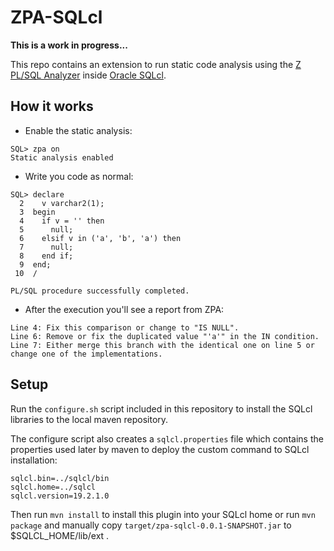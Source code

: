 # ZPA-SQLcl

**This is a work in progress...**

This repo contains an extension to run static code analysis using the [Z PL/SQL Analyzer](https://github.com/felipebz/zpa) inside [Oracle SQLcl](https://www.oracle.com/database/technologies/appdev/sqlcl.html).

## How it works

- Enable the static analysis:

```
SQL> zpa on
Static analysis enabled
```

- Write you code as normal:

```
SQL> declare
  2    v varchar2(1);
  3  begin
  4    if v = '' then
  5      null;
  6    elsif v in ('a', 'b', 'a') then
  7      null;
  8    end if;
  9  end;
 10  /

PL/SQL procedure successfully completed.
```

- After the execution you'll see a report from ZPA:

```
Line 4: Fix this comparison or change to "IS NULL".
Line 6: Remove or fix the duplicated value "'a'" in the IN condition.
Line 7: Either merge this branch with the identical one on line 5 or change one of the implementations.
```

## Setup

Run the `configure.sh` script included in this repository to install the SQLcl libraries to the local maven repository.

The configure script also creates a `sqlcl.properties` file which contains the properties used later by maven to deploy the custom command to SQLcl installation:

	sqlcl.bin=../sqlcl/bin
	sqlcl.home=../sqlcl
	sqlcl.version=19.2.1.0	
	

Then run `mvn install` to install this plugin into your SQLcl home or run `mvn package` and manually copy `target/zpa-sqlcl-0.0.1-SNAPSHOT.jar` to $SQLCL_HOME/lib/ext .



